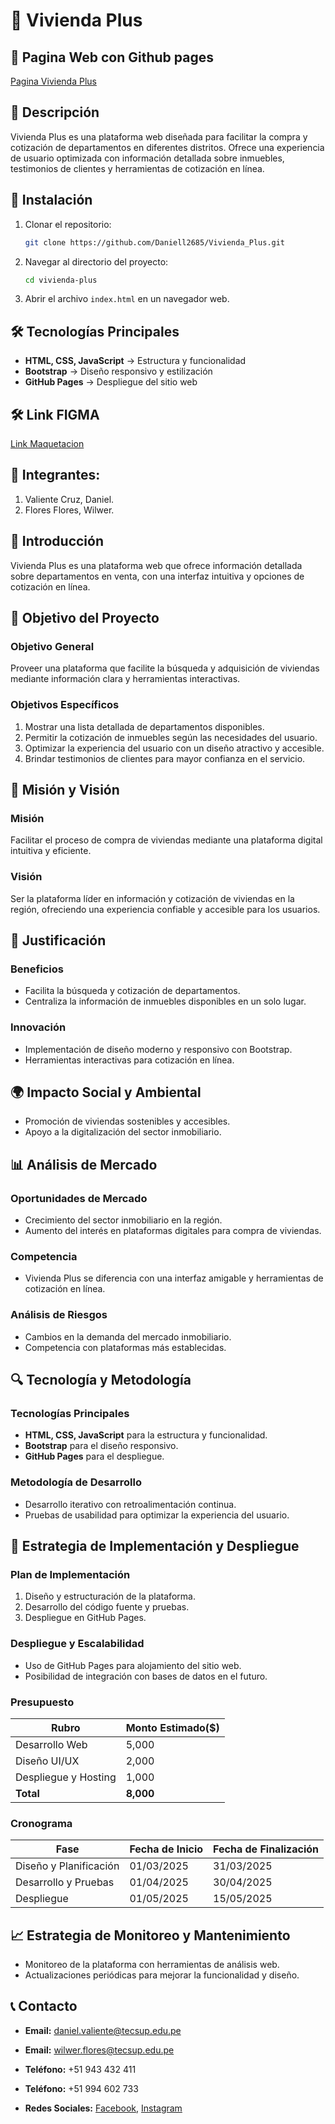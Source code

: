 # 🏡 Vivienda Plus

## 📌 Pagina Web con Github pages
[Pagina Vivienda Plus](https://daniell2685.github.io/Vivienda_Plus/index.html#inicio)



## 📖 Descripción
Vivienda Plus es una plataforma web diseñada para facilitar la compra y cotización de departamentos en diferentes distritos. Ofrece una experiencia de usuario optimizada con información detallada sobre inmuebles, testimonios de clientes y herramientas de cotización en línea.

## 🚀 Instalación
1. Clonar el repositorio:
   ```sh
   git clone https://github.com/Daniell2685/Vivienda_Plus.git
   ```
2. Navegar al directorio del proyecto:
   ```sh
   cd vivienda-plus
   ```
3. Abrir el archivo `index.html` en un navegador web.

## 🛠️ Tecnologías Principales
- **HTML, CSS, JavaScript** → Estructura y funcionalidad
- **Bootstrap** → Diseño responsivo y estilización
- **GitHub Pages** → Despliegue del sitio web

## 🛠️ Link FIGMA

[Link Maquetacion](https://www.figma.com/design/B8M1PhxYGKopoPoRdQXVev/Vivienda-Plus?node-id=7-1031&p=f)


## 📄 Integrantes:
1. Valiente Cruz, Daniel.
2. Flores Flores, Wilwer.

## 📄 Introducción
Vivienda Plus es una plataforma web que ofrece información detallada sobre departamentos en venta, con una interfaz intuitiva y opciones de cotización en línea.

## 🎯 Objetivo del Proyecto
### Objetivo General
Proveer una plataforma que facilite la búsqueda y adquisición de viviendas mediante información clara y herramientas interactivas.

### Objetivos Específicos
1. Mostrar una lista detallada de departamentos disponibles.
2. Permitir la cotización de inmuebles según las necesidades del usuario.
3. Optimizar la experiencia del usuario con un diseño atractivo y accesible.
4. Brindar testimonios de clientes para mayor confianza en el servicio.

## 🚀 Misión y Visión
### Misión
Facilitar el proceso de compra de viviendas mediante una plataforma digital intuitiva y eficiente.

### Visión
Ser la plataforma líder en información y cotización de viviendas en la región, ofreciendo una experiencia confiable y accesible para los usuarios.

## 🌟 Justificación
### Beneficios
- Facilita la búsqueda y cotización de departamentos.
- Centraliza la información de inmuebles disponibles en un solo lugar.

### Innovación
- Implementación de diseño moderno y responsivo con Bootstrap.
- Herramientas interactivas para cotización en línea.

## 🌍 Impacto Social y Ambiental
- Promoción de viviendas sostenibles y accesibles.
- Apoyo a la digitalización del sector inmobiliario.

## 📊 Análisis de Mercado
### Oportunidades de Mercado
- Crecimiento del sector inmobiliario en la región.
- Aumento del interés en plataformas digitales para compra de viviendas.

### Competencia
- Vivienda Plus se diferencia con una interfaz amigable y herramientas de cotización en línea.

### Análisis de Riesgos
- Cambios en la demanda del mercado inmobiliario.
- Competencia con plataformas más establecidas.

## 🔍 Tecnología y Metodología
### Tecnologías Principales
- **HTML, CSS, JavaScript** para la estructura y funcionalidad.
- **Bootstrap** para el diseño responsivo.
- **GitHub Pages** para el despliegue.

### Metodología de Desarrollo
- Desarrollo iterativo con retroalimentación continua.
- Pruebas de usabilidad para optimizar la experiencia del usuario.

## 🔧 Estrategia de Implementación y Despliegue
### Plan de Implementación
1. Diseño y estructuración de la plataforma.
2. Desarrollo del código fuente y pruebas.
3. Despliegue en GitHub Pages.

### Despliegue y Escalabilidad
- Uso de GitHub Pages para alojamiento del sitio web.
- Posibilidad de integración con bases de datos en el futuro.

### Presupuesto
| Rubro                 | Monto Estimado($)|
|---------------------- |------------------|
| Desarrollo Web        | 5,000            |
| Diseño UI/UX          | 2,000            |
| Despliegue y Hosting  | 1,000            |
| **Total**             | **8,000**        |

### Cronograma
| Fase                   | Fecha de Inicio |Fecha de Finalización|
|----------------------  |---------------  |---------------------|
| Diseño y Planificación | 01/03/2025      | 31/03/2025          |
| Desarrollo y Pruebas   | 01/04/2025      | 30/04/2025          |
| Despliegue             | 01/05/2025      | 15/05/2025          |

## 📈 Estrategia de Monitoreo y Mantenimiento
- Monitoreo de la plataforma con herramientas de análisis web.
- Actualizaciones periódicas para mejorar la funcionalidad y diseño.

## 📞 Contacto
- **Email:** daniel.valiente@tecsup.edu.pe
- **Email:** wilwer.flores@tecsup.edu.pe

- **Teléfono:** +51 943 432 411
- **Teléfono:** +51 994 602 733
- **Redes Sociales:** [Facebook](https://facebook.com/viviendaplus), [Instagram](https://instagram.com/viviendaplus)

